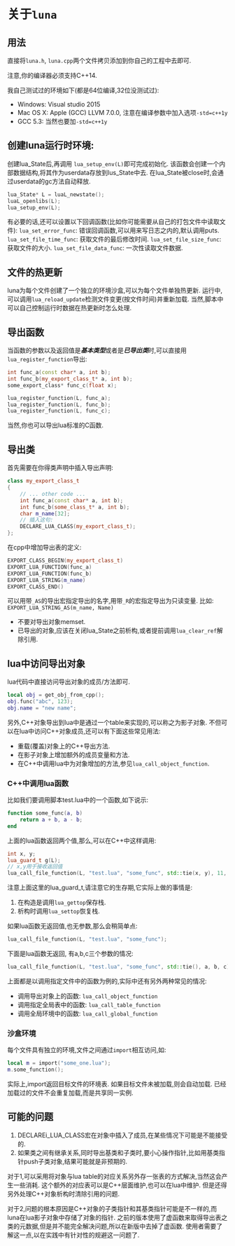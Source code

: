 # 关于`luna`

## 用法

直接将`luna.h`, `luna.cpp`两个文件拷贝添加到你自己的工程中去即可.

注意,你的编译器必须支持C++14.

我自己测试过的环境如下(都是64位编译,32位没测试过):

- Windows: Visual studio 2015
- Mac OS X: Apple (GCC) LLVM 7.0.0, 注意在编译参数中加入选项`-std=c++1y`
- GCC 5.3: 当然也要加`-std=c++1y`

## 创建luna运行时环境:

创建lua\_State后,再调用 `lua_setup_env(L)`即可完成初始化.
该函数会创建一个内部数据结构,将其作为userdata存放到lus\_State中去.
在lua\_State被close时,会通过userdata的gc方法自动释放.

``` c++
lua_State* L = luaL_newstate();
luaL_openlibs(L);
lua_setup_env(L);
```

有必要的话,还可以设置以下回调函数(比如你可能需要从自己的打包文件中读取文件):
`lua_set_error_func`: 错误回调函数,可以用来写日志之内的,默认调用puts.
`lua_set_file_time_func`: 获取文件的最后修改时间.
`lua_set_file_size_func`: 获取文件的大小.
`lua_set_file_data_func`: 一次性读取文件数据.

## 文件的热更新

luna为每个文件创建了一个独立的环境沙盒,可以为每个文件单独热更新.
运行中,可以调用`lua_reload_update`检测文件变更(按文件时间)并重新加载.
当然,脚本中可以自己控制运行时数据在热更新时怎么处理.

## 导出函数

当函数的参数以及返回值是***基本类型***或者是***已导出类***时,可以直接用`lua_register_function`导出:

``` c++
int func_a(const char* a, int b);
int func_b(my_export_class_t* a, int b);
some_export_class* func_c(float x);

lua_register_function(L, func_a);
lua_register_function(L, func_b);
lua_register_function(L, func_c);
```

当然,你也可以导出lua标准的C函数.

## 导出类

首先需要在你得类声明中插入导出声明:

``` c++
class my_export_class_t
{
	// ... other code ...
	int func_a(const char* a, int b);
	int func_b(some_class_t* a, int b);
    char m_name[32];
  	// 插入这句:
	DECLARE_LUA_CLASS(my_export_class_t);
};
```

在cpp中增加导出表的定义:

``` c++
EXPORT_CLASS_BEGIN(my_export_class_t)
EXPORT_LUA_FUNCTION(func_a)
EXPORT_LUA_FUNCTION(func_b)
EXPORT_LUA_STRING(m_name)
EXPORT_CLASS_END()
```

可以用带`_AS`的导出宏指定导出的名字,用带`_R`的宏指定导出为只读变量.
比如: `EXPORT_LUA_STRING_AS(m_name, Name)`

-  不要对导出对象memset.
-  已导出的对象,应该在关闭lua\_State之前析构,或者提前调用`lua_clear_ref`解除引用.

## lua中访问导出对象

lua代码中直接访问导出对象的成员/方法即可.

``` lua
local obj = get_obj_from_cpp();
obj.func("abc", 123);
obj.name = "new name";
```

另外,C\+\+对象导出到lua中是通过一个table来实现的,可以称之为影子对象.
不但可以在lua中访问C\+\+对象成员,还可以有下面这些常见用法:

- 重载(覆盖)对象上的C\+\+导出方法.
- 在影子对象上增加额外的成员变量和方法.
- 在C\+\+中调用lua中为对象增加的方法,参见`lua_call_object_function`.

### C\+\+中调用lua函数

比如我们要调用脚本test.lua中的一个函数,如下说示:

``` lua
function some_func(a, b)
  	return a + b, a - b;
end
```

上面的lua函数返回两个值,那么,可以在C++中这样调用:

```cpp
int x, y;
lua_guard_t g(L);
// x,y用于接收返回值
lua_call_file_function(L, "test.lua", "some_func", std::tie(x, y), 11, 2);
```

注意上面这里的lua_guard_t,请注意它的生存期,它实际上做的事情是:

1. 在构造是调用`lua_gettop`保存栈.
2. 析构时调用`lua_settop`恢复栈.


如果lua函数无返回值,也无参数,那么会稍简单点:

```cpp
lua_call_file_function(L, "test.lua", "some_func");
```

下面是lua函数无返回, 有a,b,c三个参数的情况:

```cpp
lua_call_file_function(L, "test.lua", "some_func", std::tie(), a, b, c);
```

上面都是以调用指定文件中的函数为例的,实际中还有另外两种常见的情况:

- 调用导出对象上的函数: `lua_call_object_function`
- 调用指定全局表中的函数: `lua_call_table_function`
- 调用全局环境中的函数: `lua_call_global_function`

### 沙盒环境

每个文件具有独立的环境,文件之间通过`import`相互访问,如:

```lua
local m = import("some_one.lua");
m.some_function();
```

实际上,import返回目标文件的环境表.
如果目标文件未被加载,则会自动加载.
已经加载过的文件不会重复加载,而是共享同一实例.


## 可能的问题

1. DECLAREi\_LUA\_CLASS宏在对象中插入了成员,在某些情况下可能是不能接受的.
2. 如果类之间有继承关系,同时导出基类和子类时,要小心操作指针,比如用基类指针push子类对象,结果可能就是非预期的.

对于1,可以采用将对象与lua table的对应关系另外存一张表的方式解决,当然这会产生一些消耗.
这个额外的对应表可以是C++层面维护,也可以在lua中维护.
但是还得另外处理C++对象析构时清除引用的问题.

对于2,问题的根本原因是C++对象的子类指针和其基类指针可能是不一样的,而luna在lua影子对象中存储了对象的指针.
之前的版本使用了虚函数来取得导出表之类的元数据,但是并不能完全解决问题,所以在新版中去掉了虚函数.
使用者需要了解这一点,以在实践中有针对性的规避这一问题了.
